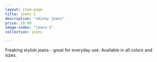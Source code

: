 ```yaml
---
layout: item-page
title: jeans-1
description: "skinny jeans"
price: 29.99
image-index: "jeans-1"
collection: jeans

---
```

Freaking stylish jeans - great for everyday use. 
Available in all colors and sizes. 
